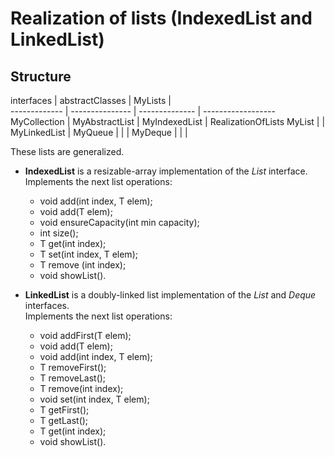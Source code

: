 # Realization of lists (IndexedList and LinkedList) #

## Structure ##

 interfaces   | abstractClasses  |     MyLists      |   
------------- | ---------------	 | --------------   | ------------------
MyCollection  | MyAbstractList   |  MyIndexedList   | RealizationOfLists
MyList        |                  |  MyLinkedList    |
MyQueue       |                  |                  |
MyDeque       |                  |                  |

These lists are generalized.

* **IndexedList** is a resizable-array implementation of the *List* interface. Implements
  the next list operations:
	* void add(int index, T elem);
	* void add(T elem);
	* void ensureCapacity(int min capacity);
	* int size();
	* T get(int index);
	* T set(int index, T elem);
	* T remove (int index);
	* void showList().

* **LinkedList** is a doubly-linked list implementation of the *List* and *Deque* interfaces.  
  Implements the next list operations:
	* void addFirst(T elem);
	* void add(T elem);
	* void add(int index, T elem);
	* T removeFirst();
	* T removeLast();
	* T remove(int index);
	* void set(int index, T elem);
	* T getFirst();
	* T getLast();
	* T get(int index);
	* void showList().
